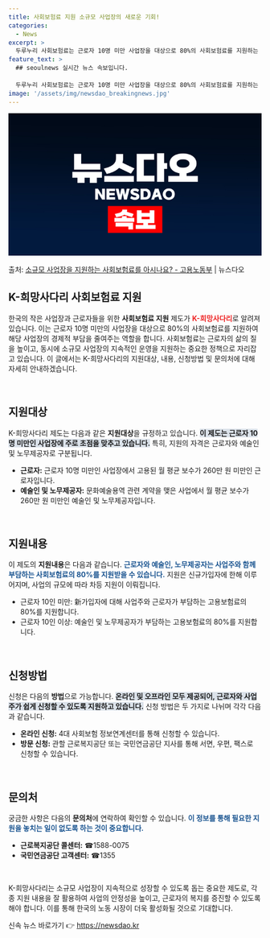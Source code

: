 ```yaml
---
title: 사회보험료 지원 소규모 사업장의 새로운 기회!
categories:
  - News
excerpt: >
  두루누리 사회보험료는 근로자 10명 미만 사업장을 대상으로 80%의 사회보험료를 지원하는 제도입니다.  ▲ …
feature_text: >
  ## seoulnews 실시간 뉴스 속보입니다.

  두루누리 사회보험료는 근로자 10명 미만 사업장을 대상으로 80%의 사회보험료를 지원하는 제도입니다.  ▲ …
image: '/assets/img/newsdao_breakingnews.jpg'
---
```


![뉴스다오 속보](/assets/img/newsdao_breakingnews.jpg)

<p>출처: <a href="https://newsdao.kr/2248" rel="dofollow">소규모 사업장을 지원하는 사회보험료를 아시나요? - 고용노동부</a> | 뉴스다오</p>

<h2 data-ke-size="size26">K-희망사다리 사회보험료 지원</h2>

<p data-ke-size="size16">한국의 작은 사업장과 근로자들을 위한 <b>사회보험료 지원</b> 제도가 <b><span style="color: #ee2323;">K-희망사다리</span></b>로 알려져 있습니다. 이는 근로자 10명 미만의 사업장을 대상으로 80%의 사회보험료를 지원하여 해당 사업장의 경제적 부담을 줄여주는 역할을 합니다. 사회보험료는 근로자의 삶의 질을 높이고, 동시에 소규모 사업장의 지속적인 운영을 지원하는 중요한 정책으로 자리잡고 있습니다. 이 글에서는 K-희망사다리의 지원대상, 내용, 신청방법 및 문의처에 대해 자세히 안내하겠습니다.</p>

<p data-ke-size="size16">&nbsp;</p>

<h2 data-ke-size="size26">지원대상</h2>

<p data-ke-size="size16">K-희망사다리 제도는 다음과 같은 <b>지원대상</b>을 규정하고 있습니다. <b><span style="background-color: #21538527;">이 제도는 근로자 10명 미만인 사업장에 주로 초점을 맞추고 있습니다.</span></b> 특히, 지원의 자격은 근로자와 예술인 및 노무제공자로 구분됩니다.</p>

<ul>
    <li><b>근로자:</b> 근로자 10명 미만인 사업장에서 고용된 월 평균 보수가 260만 원 미만인 근로자입니다.</li>
    <li><b>예술인 및 노무제공자:</b> 문화예술용역 관련 계약을 맺은 사업에서 월 평균 보수가 260만 원 미만인 예술인 및 노무제공자입니다.</li>
</ul>

<p data-ke-size="size16">&nbsp;</p>

<h2 data-ke-size="size26">지원내용</h2>

<p data-ke-size="size16">이 제도의 <b>지원내용</b>은 다음과 같습니다. <b><span style="color: #1a5490;">근로자와 예술인, 노무제공자는 사업주와 함께 부담하는 사회보험료의 80%를 지원받을 수 있습니다.</span></b> 지원은 신규가입자에 한해 이루어지며, 사업의 규모에 따라 차등 지원이 이뤄집니다.</p>

<ul>
    <li>근로자 10인 미만: 新가입자에 대해 사업주와 근로자가 부담하는 고용보험료의 80%를 지원합니다.</li>
    <li>근로자 10인 이상: 예술인 및 노무제공자가 부담하는 고용보험료의 80%를 지원합니다.</li>
</ul>

<p data-ke-size="size16">&nbsp;</p>

<h2 data-ke-size="size26">신청방법</h2>

<p data-ke-size="size16">신청은 다음의 <b>방법</b>으로 가능합니다. <b><span style="background-color: #21538527;">온라인 및 오프라인 모두 제공되어, 근로자와 사업주가 쉽게 신청할 수 있도록 지원하고 있습니다.</span></b> 신청 방법은 두 가지로 나뉘며 각각 다음과 같습니다.</p>

<ul>
    <li><b>온라인 신청:</b> 4대 사회보험 정보연계센터를 통해 신청할 수 있습니다.</li>
    <li><b>방문 신청:</b> 관할 근로복지공단 또는 국민연금공단 지사를 통해 서면, 우편, 팩스로 신청할 수 있습니다.</li>
</ul>

<p data-ke-size="size16">&nbsp;</p>

<h2 data-ke-size="size26">문의처</h2>

<p data-ke-size="size16">궁금한 사항은 다음의 <b>문의처</b>에 연락하여 확인할 수 있습니다. <b><span style="color: #1a5490;">이 정보를 통해 필요한 지원을 놓치는 일이 없도록 하는 것이 중요합니다.</span></b></p>

<ul>
    <li><b>근로복지공단 콜센터:</b> ☎1588-0075</li>
    <li><b>국민연금공단 고객센터:</b> ☎1355</li>
</ul>

<p data-ke-size="size16">&nbsp;</p>

<p data-ke-size="size16">K-희망사다리는 소규모 사업장이 지속적으로 성장할 수 있도록 돕는 중요한 제도로, 각종 지원 내용을 잘 활용하여 사업의 안정성을 높이고, 근로자의 복지를 증진할 수 있도록 해야 합니다. 이를 통해 한국의 노동 시장이 더욱 활성화될 것으로 기대합니다.</p> 

신속 뉴스 바로가기 👉 <a href="https://newsdao.kr" rel="dofollow">https://newsdao.kr</a>


